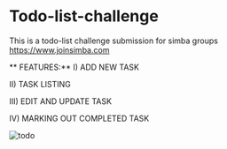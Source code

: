 # Todo-list-challenge
This is  a todo-list challenge submission for simba groups https://www.joinsimba.com

   ** FEATURES:**
I) ADD NEW TASK

II) TASK LISTING

III) EDIT AND UPDATE TASK

IV) MARKING OUT COMPLETED TASK


![todo ](https://user-images.githubusercontent.com/70485142/169018535-1474f6c3-a143-4412-a53e-16e6657850f9.png)
